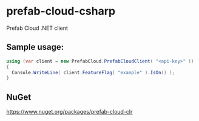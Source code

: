 # prefab-cloud-csharp
Prefab Cloud .NET client

## Sample usage:
```c#
using (var client = new PrefabCloud.PrefabCloudClient( "<api-key>" ))
{
  Console.WriteLine( client.FeatureFlag( "example" ).IsOn() );
}
```

## NuGet
https://www.nuget.org/packages/prefab-cloud-clr
